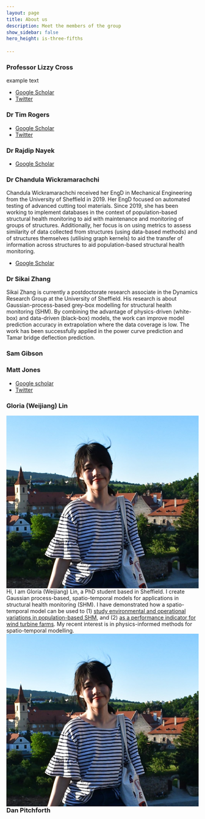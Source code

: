 ```yaml
---
layout: page
title: About us
description: Meet the members of the group
show_sidebar: false
hero_height: is-three-fifths

---
```


### Professor Lizzy Cross

example text 


  * [Google Scholar](https://scholar.google.co.uk/citations?user=EA8E1HIAAAAJ&hl=en)
  * [Twitter](https://twitter.com/lizzyintheDRG)

### Dr Tim Rogers

  * [Google Scholar](https://scholar.google.co.uk/citations?user=k2ZHf3cAAAAJ&hl=en)
  * [Twitter](https://twitter.com/drgTim)

### Dr Rajdip Nayek

  * [Google Scholar](https://scholar.google.ca/citations?user=dd5LoV4AAAAJ&hl=en)

### Dr Chandula Wickramarachchi

Chandula Wickramarachchi received her EngD in Mechanical Engineering from the University of Sheffield in 2019. Her EngD focused on automated testing of advanced cutting tool materials. Since 2019, she has been working to implement databases in the context of population-based structural health monitoring to aid with maintenance and monitoring of groups of structures. Additionally, her focus is on using metrics to assess similarity of data collected from structures (using data-based methods) and of structures themselves (utilising graph kernels) to aid the transfer of information across structures to aid population-based structural health monitoring.

  * [Google Scholar](https://scholar.google.co.uk/citations?user=ajqGnG4AAAAJ&hl=en)

### Dr Sikai Zhang

Sikai Zhang is currently a postdoctorate research associate in the Dynamics Research Group at the University of Sheffield. His research is about Gaussian-process-based grey-box modelling for structural health monitoring (SHM). By combining the advantage of physics-driven (white-box) and data-driven (black-box) models, the work can improve model prediction accuracy in extrapolation where the data coverage is low. The work has been successfully applied in the power curve prediction and Tamar bridge deflection prediction.

### Sam Gibson


### Matt Jones

  * [Google scholar](https://scholar.google.com/citations?hl=en&user=ANhFtTkAAAAJ)
  * [Twitter](https://twitter.com/mattrjones11)

### Gloria (Weijiang) Lin

<img style="float: left;" src="gloria_pic.jpg"> Hi, I am Gloria (Weijiang) Lin, a PhD student based in Sheffield. I create Gaussian process-based, spatio-temporal models for applications in structural health monitoring (SHM). I have demonstrated how a spatio-temporal model can be used to (1) [study environmental and operational variations in population-based SHM](https://link.springer.com/chapter/10.1007/978-3-030-47717-2_31), and (2) [as a performance indicator for wind turbine farms](http://past.isma-isaac.be/downloads/isma2020/abstracts/AbstractPage_ID398.pdf). My recent interest is in physics-informed methods for spatio-temporal modelling. <img style="float: left;" src="gloria_pic.jpg">


### Dan Pitchforth


<!---
This is the base Jekyll theme. You can find out more info about customizing your Jekyll theme, as well as basic Jekyll usage documentation at [jekyllrb.com](https://jekyllrb.com/)

You can find the source code for Minima at GitHub:
[jekyll][jekyll-organization] /
[minima](https://github.com/jekyll/minima)

You can find the source code for Jekyll at GitHub:
[jekyll][jekyll-organization] /
[jekyll](https://github.com/jekyll/jekyll)


[jekyll-organization]: https://github.com/jekyll
permalink: /about/
-->
